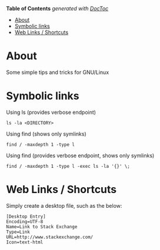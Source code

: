 <!-- START doctoc generated TOC please keep comment here to allow auto update -->
<!-- DON'T EDIT THIS SECTION, INSTEAD RE-RUN doctoc TO UPDATE -->
**Table of Contents**  *generated with [DocToc](https://github.com/thlorenz/doctoc)*

- [About](#about)
- [Symbolic links](#symbolic-links)
- [Web Links / Shortcuts](#web-links--shortcuts)

<!-- END doctoc generated TOC please keep comment here to allow auto update -->

# About

Some simple tips and tricks for GNU/Linux

# Symbolic links

Using ls (provides verbose endpoint)
```
ls -la <DIRECTORY>
```

Using find (shows only symlinks) 
```
find / -maxdepth 1 -type l
```

Using find (provides verbose endpoint, shows only symlinks) 
```
find / -maxdepth 1 -type l -exec ls -la '{}' \;
```

# Web Links / Shortcuts

Simply create a desktop file, such as the below:

```
[Desktop Entry]
Encoding=UTF-8
Name=Link to Stack Exchange
Type=Link
URL=http://www.stackexchange.com/
Icon=text-html
```
